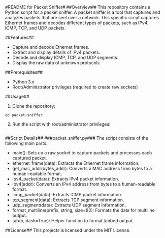 #README for Packet Sniffer#
##Overview##
This repository contains a Python script for a packet sniffer. A packet sniffer is a tool that captures and analyzes packets that are sent over a network. This specific script captures Ethernet frames and decodes different types of packets, such as IPv4, ICMP, TCP, and UDP packets.

##Features##
- Capture and decode Ethernet frames.
- Extract and display details of IPv4 packets.
- Decode and display ICMP, TCP, and UDP segments.
- Display the raw data of unknown protocols.

##Prerequisites##
- Python 3.x
- Root/Administrator privileges (required to create raw sockets)

##Usage##
1. Clone the repository:
```git clone https://github.com/yourusername/packet-sniffer.git
cd packet-sniffer
```
2. Run the script with root/administrator privileges:
```sudo python3 packet_sniffer.py
```

##Script Details##
###packet_sniffer.py###
The script consists of the following main parts:
- main(): Sets up a raw socket to capture packets and processes each captured packet.
- ethernet_frame(data): Extracts the Ethernet frame information.
- get_mac_addr(bytes_addr): Converts a MAC address from bytes to a human-readable format.
- ipv4_packet(data): Extracts IPv4 packet information.
- ipv4(addr): Converts an IPv4 address from bytes to a human-readable format.
- icmp_packet(data): Extracts ICMP packet information.
- tcp_segment(data): Extracts TCP segment information.
- udp_segment(data): Extracts UDP segment information.
- format_multiline(prefix, string, size=80): Formats the data for multiline output.
- tab(n, dash=True): Helper function to format tabbed output.

##License##
This projects is licensed under the MIT License.
